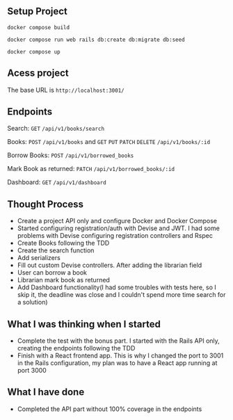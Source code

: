 ## Setup Project

 `docker compose build `

 `docker compose run web rails db:create db:migrate db:seed`

 `docker compose up`

## Acess project
 The base URL is `http://localhost:3001/`


## Endpoints

Search: `GET` `/api/v1/books/search`

Books: `POST` `/api/v1/books` and `GET` `PUT` `PATCH` `DELETE` `/api/v1/books/:id`

Borrow Books: `POST` `/api/v1/borrowed_books`

Mark Book as returned: `PATCH` `/api/v1/borrowed_books/:id`

Dashboard: `GET` `/api/v1/dashboard`


## Thought Process
- Create a project API only and configure Docker and Docker Compose
- Started configuring registration/auth with Devise and JWT. I had some problems with Devise configuring registration controllers and Rspec
- Create Books following the TDD
- Create the search function
- Add serializers
- Fill out custom Devise controllers. After adding the librarian field
- User can borrow a book
- Librarian mark book as returned
- Add Dashboard functionality(I had some troubles with tests here, so I skip it, the deadline was close and I couldn't spend more time search for a solution)


## What I was thinking when I started
- Complete the test with the bonus part. I started with the Rails API only, creating the endpoints following the TDD
- Finish with a React frontend app. This is why I changed the port to 3001 in the Rails configuration, my plan was to have a React app running at port 3000

## What I have done
- Completed the API part without 100% coverage in the endpoints